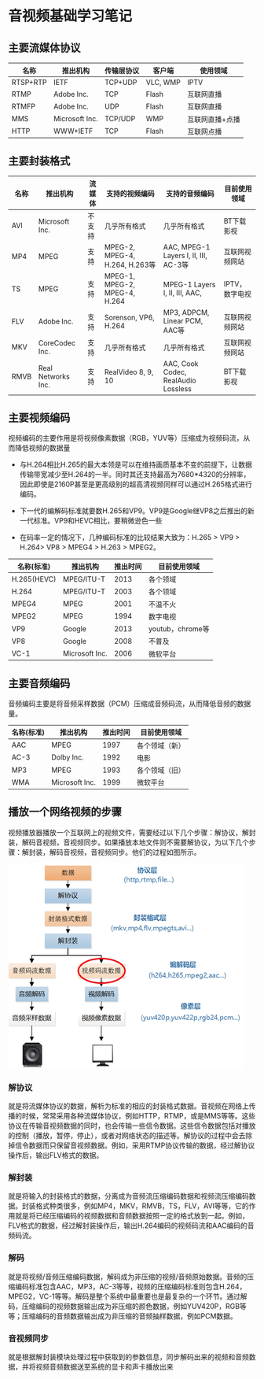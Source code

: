 # 音视频基础学习笔记

## 





## 主要流媒体协议
| 名称   | 推出机构       | 传输层协议     | 客户端| 使用领域|
| - | - | -|-|-|
|RTSP+RTP|IETF|TCP+UDP|VLC, WMP|IPTV|
|RTMP|Adobe Inc.|TCP|Flash|互联网直播|
|RTMFP|Adobe Inc.|UDP|Flash|互联网直播|
|MMS|Microsoft Inc.|TCP/UDP|WMP|互联网直播+点播|
|HTTP|WWW+IETF|TCP|Flash|互联网点播|

## 主要封装格式
|名称|推出机构|流媒体|支持的视频编码|支持的音频编码|目前使用领域|
|-|-|-|-|-|-|
|AVI|Microsoft Inc.|不支持|几乎所有格式|几乎所有格式|BT下载影视|
|MP4|MPEG|支持|MPEG-2, MPEG-4, H.264, H.263等|AAC, MPEG-1 Layers I, II, III, AC-3等|互联网视频网站|
|TS|MPEG|支持|MPEG-1, MPEG-2, MPEG-4, H.264|MPEG-1 Layers I, II, III, AAC,|IPTV，数字电视|
|FLV|Adobe Inc.|支持|Sorenson, VP6, H.264|MP3, ADPCM, Linear PCM, AAC等|互联网视频网站|
|MKV|CoreCodec Inc.|支持|几乎所有格式|几乎所有格式|互联网视频网站|
|RMVB|Real Networks Inc.|支持|RealVideo 8, 9, 10|AAC, Cook Codec, RealAudio Lossless|BT下载影视|

## 主要视频编码
视频编码的主要作用是将视频像素数据（RGB，YUV等）压缩成为视频码流，从而降低视频的数据量
- 与H.264相比H.265的最大本领是可以在维持画质基本不变的前提下，让数据传输带宽减少至H.264的一半。同时其还支持最高为7680*4320的分辨率，因此即使是2160P甚至是更高级别的超高清视频同样可以通过H.265格式进行编码。

- 下一代的编解码标准就要数H.265和VP9。VP9是Google继VP8之后推出的新一代标准。VP9和HEVC相比，要稍微逊色一些

- 在码率一定的情况下，几种编码标准的比较结果大致为：H.265 > VP9 > H.264> VP8 > MPEG4 > H.263 > MPEG2。

|名称(标准)|推出机构|推出时间|目前使用领域|
|-|-|-|-|
|H.265(HEVC)|MPEG/ITU-T|2013|各个领域|
|H.264|MPEG/ITU-T|2003|各个领域|
|MPEG4|MPEG|2001|不温不火|
|MPEG2|MPEG|1994|数字电视|
|VP9|Google|2013|youtub，chrome等|
|VP8|Google|2008|不普及|
|VC-1|Microsoft Inc.|2006|微软平台|


## 主要音频编码
音频编码主要是将音频采样数据（PCM）压缩成音频码流，从而降低音频的数据量。   

|名称(标准)|推出机构|推出时间|目前使用领域|
|-|-|-|-|
|AAC|MPEG|1997|各个领域（新）|
|AC-3|Dolby Inc.|1992|电影|
|MP3|MPEG|1993|各个领域（旧）|
|WMA|Microsoft Inc.|1999|微软平台|


## 播放一个网络视频的步骤
视频播放器播放一个互联网上的视频文件，需要经过以下几个步骤：解协议，解封装，解码音视频，音视频同步。如果播放本地文件则不需要解协议，为以下几个步骤：解封装，解码音视频，音视频同步。他们的过程如图所示。

![avatar](https://raw.githubusercontent.com/hiongyend/AudioAndVideoStudyNotes/master/%E7%BD%91%E7%BB%9C%E8%A7%86%E9%A2%91%E6%92%AD%E6%94%BE%E6%B5%81%E7%A8%8B.jpg)

### 解协议
就是将流媒体协议的数据，解析为标准的相应的封装格式数据。音视频在网络上传播的时候，常常采用各种流媒体协议，例如HTTP，RTMP，或是MMS等等。这些协议在传输音视频数据的同时，也会传输一些信令数据。这些信令数据包括对播放的控制（播放，暂停，停止），或者对网络状态的描述等。解协议的过程中会去除掉信令数据而只保留音视频数据。例如，采用RTMP协议传输的数据，经过解协议操作后，输出FLV格式的数据。

### 解封装
就是将输入的封装格式的数据，分离成为音频流压缩编码数据和视频流压缩编码数据。封装格式种类很多，例如MP4，MKV，RMVB，TS，FLV，AVI等等，它的作用就是将已经压缩编码的视频数据和音频数据按照一定的格式放到一起。例如，FLV格式的数据，经过解封装操作后，输出H.264编码的视频码流和AAC编码的音频码流。

### 解码
就是将视频/音频压缩编码数据，解码成为非压缩的视频/音频原始数据。音频的压缩编码标准包含AAC，MP3，AC-3等等，视频的压缩编码标准则包含H.264，MPEG2，VC-1等等。解码是整个系统中最重要也是最复杂的一个环节。通过解码，压缩编码的视频数据输出成为非压缩的颜色数据，例如YUV420P，RGB等等；压缩编码的音频数据输出成为非压缩的音频抽样数据，例如PCM数据。

### 音视频同步
就是根据解封装模块处理过程中获取到的参数信息，同步解码出来的视频和音频数据，并将视频音频数据送至系统的显卡和声卡播放出来




